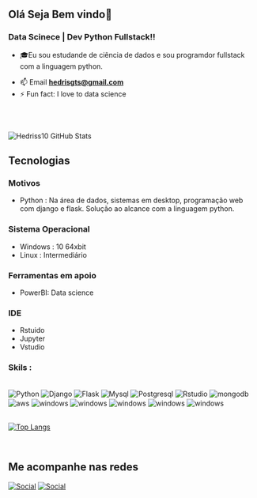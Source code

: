 ## Olá Seja Bem vindo🧪


### Data Scinece | Dev Python Fullstack!!
- 🎓Eu sou estudande de ciência de dados e sou programdor fullstack com a linguagem python. 
<!-- 🌱 I’m currently learning **Data Structures and Algorithms.**
- 🌱 I’m currently learning everything 🤣-->
<!--- 👯 I’m looking to collaborate with other content creators
- 🥅 2021 Goals: Contribute more to **Open Source projects**
- 💻 I’m currently learning Front end development at Spotknack mission 2021.-->
- 📫 Email  **hedrisgts@gmail.com**
- ⚡ Fun fact: I love to data science 


<br><br/>

![Hedriss10 GitHub Stats](https://github-readme-stats.vercel.app/api?username=Nyckzin10&show_icons=true&theme=dracula)

## Tecnologias 

### Motivos
- Python :
Na área de dados, sistemas em desktop, programação web com django e flask. Solução ao alcance com a linguagem python.

### Sistema Operacional 
 - Windows : 10 64xbit
 - Linux : Intermediário

### Ferramentas em apoio
- PowerBI: Data science
 


### IDE 
- Rstuido
- Jupyter
- Vstudio


### Skils :
<div style="display: inline_block"><br/>
<img  align="center" alt="Python" src="https://img.shields.io/badge/Python-3776AB?style=for-the-badge&logo=python&logoColor=yellow"/> 
<img align="center" alt="Django" src="https://img.shields.io/badge/Django-092E20?style=for-the-badge&logo=django&logoColor=white"/>
<img  align="center" alt="Flask" src="https://img.shields.io/badge/Flask-000000?style=for-the-badge&logo=flask&logoColor=white/"> 
<img  align="center" alt="Mysql" src="https://img.shields.io/badge/MySQL-00000F?style=for-the-badge&logo=mysql&logoColor=white"> 
<img  align="center" alt="Postgresql" src="https://img.shields.io/badge/PostgreSQL-316192?style=for-the-badge&logo=postgresql&logoColor=white"> 
<img  align="center" alt="Rstudio" src="https://img.shields.io/badge/R-276DC3?style=for-the-badge&logo=r&logoColor=white"> 
<img  align="center" alt="mongodb" src="https://img.shields.io/badge/MongoDB-4EA94B?style=for-the-badge&logo=mongodb&logoColor=white"> 
<img  align="center" alt="aws" src="https://img.shields.io/badge/Amazon_AWS-232F3E?style=for-the-badge&logo=amazon-aws&logoColor=white"> 
<img  align="center" alt="windows" src="https://img.shields.io/badge/Windows-0078D6?style=for-the-badge&logo=windows&logoColor=white">
<img  align="center" alt="windows" src="https://img.shields.io/badge/Bootstrap-563D7C?style=for-the-badge&logo=bootstrap&logoColor=white">
<img  align="center" alt="windows" src="https://img.shields.io/badge/Oracle-F80000?style=for-the-badge&logo=Oracle&logoColor=white">
<img  align="center" alt="windows" src="https://img.shields.io/badge/Visual_Studio-5C2D91?style=for-the-badge&logo=visual%20studio&logoColor=white">
<img  align="center" alt="windows" src="https://img.shields.io/badge/RStudio-75AADB?style=for-the-badge&logo=RStudio&logoColor=white">
</div>

<br>

[![Top Langs](https://github-readme-stats.vercel.app/api/top-langs/?username=Nyckzin10&langs_count=8)](https://github.com/anuraghazra/github-readme-stats)
<br>


<br>

## Me acompanhe nas redes
[![Social](https://img.shields.io/badge/LinkedIn-0077B5?style=for-the-badge&logo=linkedin&logoColor=white)](https://www.linkedin.com/in/hedriss10/)
[![Social](https://img.shields.io/badge/Instagram-E4405F?style=for-the-badge&logo=instagram&logoColor=white)](https://www.instagram.com/hedriss10/)
